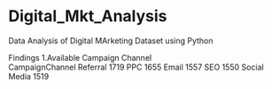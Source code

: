 ﻿# Digital_Mkt_Analysis

Data Analysis of Digital MArketing Dataset using Python <br>

Findings
1.Available Campaign Channel <br>
CampaignChannel
Referral        1719
PPC             1655
Email           1557
SEO             1550
Social Media    1519

